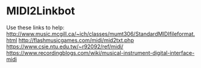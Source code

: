 # MIDI2Linkbot
Use these links to help:
http://www.music.mcgill.ca/~ich/classes/mumt306/StandardMIDIfileformat.html
http://flashmusicgames.com/midi/mid2txt.php
https://www.csie.ntu.edu.tw/~r92092/ref/midi/
https://www.recordingblogs.com/wiki/musical-instrument-digital-interface-midi
